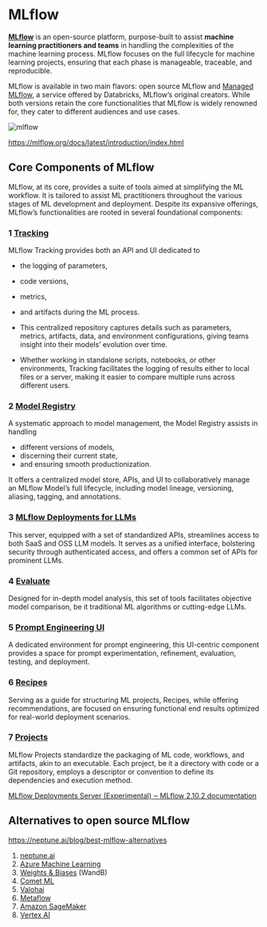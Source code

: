 # MLflow

**[MLflow](https://mlflow.org/)** is an open-source platform, purpose-built to assist **machine learning practitioners and teams** in handling the complexities of the machine learning process. MLflow focuses on the full lifecycle for machine learning projects, ensuring that each phase is manageable, traceable, and reproducible.

MLflow is available in two main flavors: open source MLflow and [Managed MLflow](https://www.databricks.com/product/managed-mlflow), a service offered by Databricks, MLflow’s original creators. While both versions retain the core functionalities that MLflow is widely renowned for, they cater to different audiences and use cases.

![mlflow](tt/img/mlflow.png)

https://mlflow.org/docs/latest/introduction/index.html

## Core Components of MLflow

MLflow, at its core, provides a suite of tools aimed at simplifying the ML workflow. It is tailored to assist ML practitioners throughout the various stages of ML development and deployment. Despite its expansive offerings, MLflow’s functionalities are rooted in several foundational components:

### 1 [Tracking](https://mlflow.org/docs/latest/tracking.html#tracking)

MLflow Tracking provides both an API and UI dedicated to 

- the logging of parameters, 
- code versions, 
- metrics,
- and artifacts during the ML process. 

- This centralized repository captures details such as parameters, metrics, artifacts, data, and environment configurations, giving teams insight into their models’ evolution over time. 
- Whether working in standalone scripts, notebooks, or other environments, Tracking facilitates the logging of results either to local files or a server, making it easier to compare multiple runs across different users.

### 2 [Model Registry](https://mlflow.org/docs/latest/model-registry.html#registry)

A systematic approach to model management, the Model Registry assists in handling 

- different versions of models, 
- discerning their current state, 
- and ensuring smooth productionization. 

It offers a centralized model store, APIs, and UI to collaboratively manage an MLflow Model’s full lifecycle, including model lineage, versioning, aliasing, tagging, and annotations.

### 3 [MLflow Deployments for LLMs](https://mlflow.org/docs/latest/llms/deployments/index.html#deployments)

This server, equipped with a set of standardized APIs, streamlines access to both SaaS and OSS LLM models. It serves as a unified interface, bolstering security through authenticated access, and offers a common set of APIs for prominent LLMs.

### 4 [Evaluate](https://mlflow.org/docs/latest/models.html#model-evaluation)

Designed for in-depth model analysis, this set of tools facilitates objective model comparison, be it traditional ML algorithms or cutting-edge LLMs.

### 5 [Prompt Engineering UI](https://mlflow.org/docs/latest/llms/prompt-engineering/index.html#prompt-engineering)

A dedicated environment for prompt engineering, this UI-centric component provides a space for prompt experimentation, refinement, evaluation, testing, and deployment.

### 6 [Recipes](https://mlflow.org/docs/latest/recipes.html#recipes)

Serving as a guide for structuring ML projects, Recipes, while offering recommendations, are focused on ensuring functional end results optimized for real-world deployment scenarios.

### 7 [Projects](https://mlflow.org/docs/latest/projects.html#projects)

MLflow Projects standardize the packaging of ML code, workflows, and artifacts, akin to an executable. Each project, be it a directory with code or a Git repository, employs a descriptor or convention to define its dependencies and execution method.

[MLflow Deployments Server (Experimental) ‒ MLflow 2.10.2 documentation](https://mlflow.org/docs/latest/llms/deployments/index.html)

## Alternatives to open source MLflow

https://neptune.ai/blog/best-mlflow-alternatives

1. [neptune.ai](https://neptune.ai/)
2. [Azure Machine Learning](https://azure.microsoft.com/en-us/products/machine-learning)
3. [Weights & Biases](https://wandb.ai/site) (WandB) 
4. [Comet ML ](https://www.comet.com/)
5. [Valohai](https://valohai.com/)
6. [Metaflow](https://metaflow.org/)
7. [Amazon SageMaker](https://aws.amazon.com/sagemaker/)
8. [Vertex AI](https://cloud.google.com/vertex-ai)